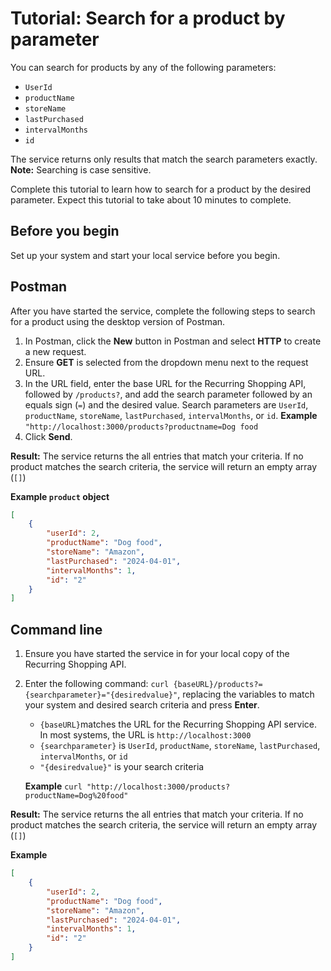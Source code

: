 # Tutorial: Search for a product by parameter

You can search for products by any of the following parameters:

* `UserId`
* `productName`
* `storeName`
* `lastPurchased`
* `intervalMonths`
* `id`

The service returns only results that match the search parameters exactly.  **Note:** Searching is case sensitive.

Complete this tutorial to learn how to search for a product by the desired parameter.
Expect this tutorial to take about 10 minutes to complete.

## Before you begin

Set up your system and start your local service before you begin.

## Postman

After you have started the service, complete the following steps to search for a product using the desktop version of Postman.

1. In Postman, click the **New** button in Postman and select **HTTP** to create a new request.
2. Ensure **GET** is selected from the dropdown menu next to the request URL.
3. In the URL field, enter the base URL for the Recurring Shopping API, followed by `/products?`, and add the search parameter followed by an equals sign (`=`) and the desired value. Search parameters are `UserId`, `productName`, `storeName`, `lastPurchased`, `intervalMonths`, or `id`.
    **Example** `"http://localhost:3000/products?productname=Dog food`
4. Click **Send**.

**Result:** The service returns the all entries that match your criteria. If no product matches the search criteria, the service will return an empty array (`[]`)

**Example `product` object**

```json
[
    {
        "userId": 2,
        "productName": "Dog food",
        "storeName": "Amazon",
        "lastPurchased": "2024-04-01",
        "intervalMonths": 1,
        "id": "2"
    }
]
```

## Command line

1. Ensure you have started the service in for your local copy of the Recurring Shopping API.
2. Enter the following command: `curl {baseURL}/products?={searchparameter}="{desiredvalue}"`, replacing the variables to match your system and desired search criteria and press **Enter**.
    * `{baseURL}`matches the URL for the Recurring Shopping API service. In most systems, the URL is `http://localhost:3000`
    * `{searchparameter}` is `UserId`, `productName`, `storeName`, `lastPurchased`, `intervalMonths`, or `id`
    * `"{desiredvalue}"` is your search criteria

     **Example** `curl "http://localhost:3000/products?productName=Dog%20food"`

**Result:** The service returns the all entries that match your criteria. If no product matches the search criteria, the service will return an empty array (`[]`)

**Example**

```json
[
    {
        "userId": 2,
        "productName": "Dog food",
        "storeName": "Amazon",
        "lastPurchased": "2024-04-01",
        "intervalMonths": 1,
        "id": "2"
    }
]
```
